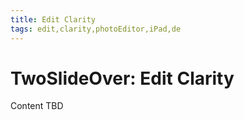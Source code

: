```yaml
---
title: Edit Clarity
tags: edit,clarity,photoEditor,iPad,de
---
```


# TwoSlideOver: Edit Clarity

Content TBD
